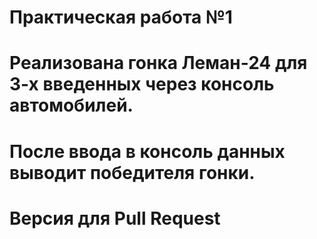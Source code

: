 # Практическая работа №1

# Реализована гонка Леман-24 для 3-х введенных через консоль автомобилей. 

# После ввода в консоль данных выводит победителя гонки. 

# Версия для Pull Request 